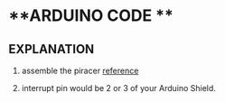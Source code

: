 # **ARDUINO CODE ** 

## EXPLANATION
1. assemble the piracer [reference](https://www.waveshare.com/wiki/PiRacer_AI_Kit)

2. interrupt pin would be 2 or 3 of your Arduino Shield.
